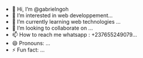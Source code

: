 - 👋 Hi, I’m @gabrielngoh
- 👀 I’m interested in web developpement...
- 🌱 I’m currently learning web technologies ...
- 💞️ I’m looking to collaborate on ...
- 📫 How to reach me whatsapp : +237655249079...
- 😄 Pronouns: ...
- ⚡ Fun fact: ...

<!---
gabrielngoh/gabrielngoh is a ✨ special ✨ repository because its `README.md` (this file) appears on your GitHub profile.
You can click the Preview link to take a look at your changes.
--->
